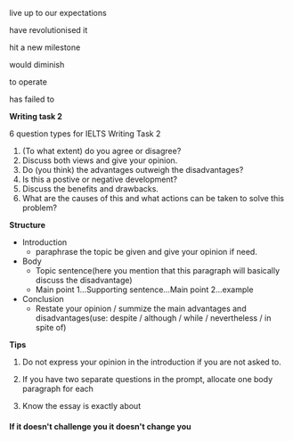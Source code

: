 live up to our expectations

have revolutionised it

hit a new milestone

would diminish

to operate

has failed to 



**Writing task 2**

6 question types for IELTS Writing Task 2

1. (To what extent) do you agree or disagree?
2. Discuss both views and give your opinion.
3. Do (you think) the advantages outweigh the disadvantages?
4. Is this a postive or negative development?
5. Discuss the benefits and drawbacks.
6. What are the causes of this and what actions can be taken to solve this problem?

**Structure**

* Introduction
  * paraphrase the topic be given and give your opinion if need.
* Body
  * Topic sentence(here you mention that this paragraph will basically discuss the disadvantage)
  * Main point 1...Supporting sentence...Main point 2...example
* Conclusion
  * Restate your opinion / summize the main advantages and disadvantages(use: despite / although / while / nevertheless / in spite of)

**Tips**

1. Do not express your opinion in the introduction if you are not asked to.

2. If you have two separate questions in the prompt, allocate one body paragraph for each

3. Know the essay is exactly about

#### **If it doesn't challenge you it doesn't change you**

